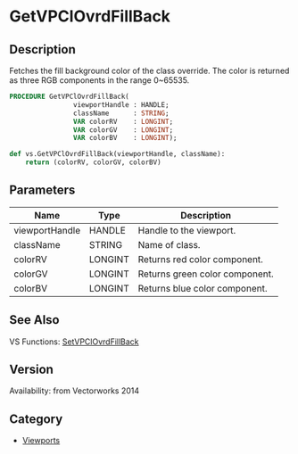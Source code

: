 # GetVPClOvrdFillBack

## Description
Fetches the fill background color of the class override. The color is returned as three RGB components in the range 0~65535.

```pascal
PROCEDURE GetVPClOvrdFillBack(
				viewportHandle : HANDLE;
				className      : STRING;
				VAR colorRV    : LONGINT;
				VAR colorGV    : LONGINT;
				VAR colorBV    : LONGINT);
```

```python
def vs.GetVPClOvrdFillBack(viewportHandle, className):
    return (colorRV, colorGV, colorBV)
```

## Parameters
|Name|Type|Description|
|---|---|---|
|viewportHandle|HANDLE|Handle to the viewport.|
|className|STRING|Name of class.|
|colorRV|LONGINT|Returns red color component.|
|colorGV|LONGINT|Returns green color component.|
|colorBV|LONGINT|Returns blue color component.|

## See Also
VS Functions:
[SetVPClOvrdFillBack](SetVPClOvrdFillBack.md)

## Version
Availability: from Vectorworks 2014

## Category
* [Viewports](../Categories/Viewports.md)

